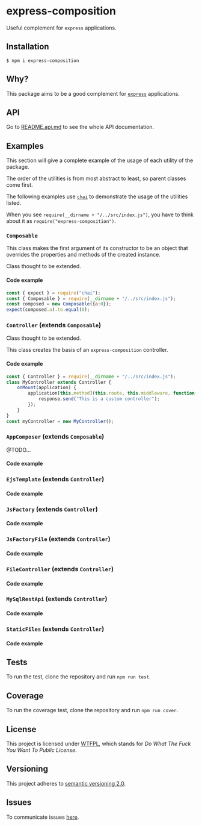 # express-composition

Useful complement for `express` applications.

## Installation

`$ npm i express-composition`

## Why?

This package aims to be a good complement for [`express`](https://www.npmjs.com/package/express) applications.

## API

Go to [README.api.md](https://github.com/allnulled/express-composition/blob/master/README.api.md) to see the whole API documentation.

## Examples

This section will give a complete example of the usage of each utility of the package.

The order of the utilities is from most abstract to least, so parent classes come first.

The following examples use [`chai`](https://github.com/chaijs/chai) to demonstrate the usage of the utilities listed.

When you see `require(__dirname + "/../src/index.js")`, you have to think about it as `require("express-composition")`.


### `Composable`

This class makes the first argument of its constructor to be an object that overrides the properties and methods of the created instance.

Class thought to be extended.

#### Code example

```js
const { expect } = require("chai");
const { Composable } = require(__dirname + "/../src/index.js");
const composed = new Composable({a:0});
expect(composed.a).to.equal(0);
```

### `Controller` (extends `Composable`)

Class thought to be extended.

This class creates the basis of an `express-composition` controller.

#### Code example

```js
const { Controller } = require(__dirname + "/../src/index.js");
class MyController extends Controller {
    onMount(application) {
        application[this.method](this.route, this.middleware, function(request, response, next) {
            response.send("This is a custom controller");
        });
    }
}
const myController = new MyController();
```

### `AppComposer` (extends `Composable`)

@TODO...

#### Code example

### `EjsTemplate` (extends `Controller`)

#### Code example

### `JsFactory` (extends `Controller`)

#### Code example

### `JsFactoryFile` (extends `Controller`)

#### Code example

### `FileController` (extends `Controller`)

#### Code example

### `MySqlRestApi` (extends `Controller`)

#### Code example

### `StaticFiles` (extends `Controller`)

#### Code example

## Tests

To run the test, clone the repository and run `npm run test`.

## Coverage

To run the coverage test, clone the repository and run `npm run cover`.

## License

This project is licensed under [WTFPL](https://es.wikipedia.org/wiki/WTFPL), which stands for *Do What The Fuck You Want To Public License*.

## Versioning

This project adheres to [semantic versioning 2.0](https://semver.org/).

## Issues

To communicate issues [here](https://github.com/allnulled/express-composition/issues/new).